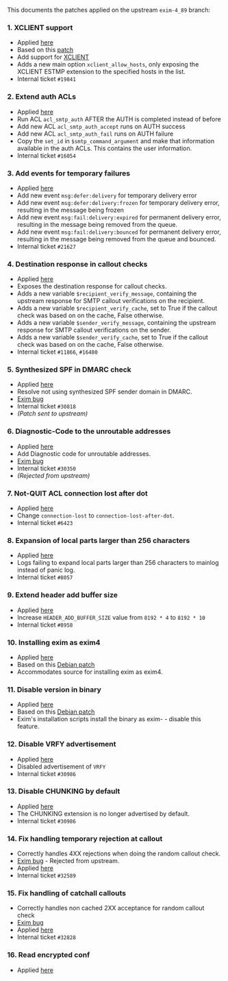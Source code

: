 This documents the patches applied on the upstream `exim-4_89` branch:

### 1. XCLIENT support

 - Applied [here](https://github.com/SpamExperts/exim/commit/7c63e5c04da12dfaa4b17b3f007ad63c60935af8)
 - Based on this [patch](http://highsecure.ru/patch-exim-xclient)
 - Add support for [XCLIENT](http://www.postfix.org/XCLIENT_README.html)
 - Adds a new main option `xclient_allow_hosts`, only exposing the XCLIENT
   ESTMP extension to the specified hosts in the list.
 - Internal ticket `#19841`

### 2. Extend auth ACLs

 - Applied [here](https://github.com/SpamExperts/exim/commit/f571e17cab58e2f368994559ad94c534dcc2f515)
 - Run ACL `acl_smtp_auth` AFTER the AUTH is completed instead of before
 - Add new ACL `acl_smtp_auth_accept` runs on AUTH success
 - Add new ACL `acl_smtp_auth_fail` runs on AUTH failure
 - Copy the `set_id` in `$smtp_command_argument` and make that information
   available in the auth ACLs. This contains the user information.
 - Internal ticket `#16054`

### 3. Add events for temporary failures

 - Applied [here](https://github.com/SpamExperts/exim/commit/f3f393c68852477d91a6d8ad7d294171d58b41a8)
 - Add new event `msg:defer:delivery` for temporary delivery error
 - Add new event `msg:defer:delivery:frozen` for temporary delivery error,
   resulting in the message being frozen
 - Add new event `msg:fail:delivery:expired` for permanent delivery error,
   resulting in the message being removed from the queue.
 - Add new event `msg:fail:delivery:bounced` for permanent delivery error,
   resulting in the message being removed from the queue and bounced.
 - Internal ticket `#21627`

### 4. Destination response in callout checks

 - Applied [here](https://github.com/SpamExperts/exim/commit/e8d9d96bbb991b562c905ec414a8443e067fd5f7)
 - Exposes the destination response for callout checks.
 - Adds a new variable `$recipient_verify_message`, containing the upstream
   response for SMTP callout verifications on the recipient.
 - Adds a new variable `$recipient_verify_cache`, set to True if the callout
   check was based on on the cache, False otherwise.
 - Adds a new variable `$sender_verify_message`, containing the upstream
   response for SMTP callout verifications on the sender.
 - Adds a new variable `$sender_verify_cache`, set to True if the callout
   check was based on on the cache, False otherwise.
 - Internal ticket `#11866`, `#16480`

### 5. Synthesized SPF in DMARC check

 - Applied [here](https://github.com/SpamExperts/exim/commit/8270cf0d8b421b23e6958b38fc29987314e3cab7)
 - Resolve not using synthesized SPF sender domain in DMARC.
 - [Exim bug](https://bugs.exim.org/show_bug.cgi?id=1994)
 - Internal ticket `#30818`
 - _(Patch sent to upstream)_

### 6. Diagnostic-Code to the unroutable addresses

 - Applied [here](https://github.com/SpamExperts/exim/commit/5474322b42fbdde2c9620a05d8ea2abe24524109)
 - Add Diagnostic code for unroutable addresses.
 - [Exim bug](https://bugs.exim.org/show_bug.cgi?id=1846)
 - Internal ticket `#30350`
 - _(Rejected from upstream)_

### 7. Not-QUIT ACL connection lost after dot

 - Applied [here](https://github.com/SpamExperts/exim/commit/c1f443f258a90a5f1c8652ae7874a2e47f525657)
 - Change `connection-lost` to `connection-lost-after-dot`.
 - Internal ticket `#6423`

### 8. Expansion of local parts larger than 256 characters

 - Applied [here](https://github.com/SpamExperts/exim/commit/dcd13bcbe04da6baf58b8b182ef38fb90f19d251)
 - Logs failing to expand local parts larger than 256 characters to mainlog 
   instead of panic log.
 - Internal ticket `#8057`

### 9. Extend header add buffer size

 - Applied [here](https://github.com/SpamExperts/exim/commit/9d04866981beb997db4b109e9c671b0066c8924d)
 - Increase `HEADER_ADD_BUFFER_SIZE` value from `8192 * 4` to `8192 * 10`
 - Internal ticket `#8958`

### 10. Installing exim as exim4

 - Applied [here](https://github.com/SpamExperts/exim/commit/0f566795bb1e0492926b17626e404c79ca0955db)
 - Based on this [Debian patch](https://anonscm.debian.org/git/pkg-exim4/exim4.git/tree/debian/patches/32_exim4.dpatch)
 - Accommodates source for installing exim as exim4.

### 11. Disable version in binary

 - Applied [here](https://github.com/SpamExperts/exim/commit/51bdf1e7aff74abdd5000a58634bacae95355e1f)
 - Based on this [Debian patch](https://anonscm.debian.org/git/pkg-exim4/exim4.git/tree/debian/patches/35_install.dpatch)
 - Exim's installation scripts install the binary as exim-<version> - disable
   this feature.
      
### 12. Disable VRFY advertisement

 - Applied [here](https://github.com/SpamExperts/exim/commit/7b02f294e6b73d076e6d6dcb1d82a7038b88c9c6)
 - Disabled advertisement of `VRFY`
 - Internal ticket `#30986`
 
### 13. Disable CHUNKING by default

 - Applied [here](https://github.com/SpamExperts/exim/commit/350b458a408c212615259f188454311b77423903)
 - The CHUNKING extension is no longer advertised by default.
 - Internal ticket `#30986`

### 14. Fix handling temporary rejection at callout

 - Correctly handles 4XX rejections when doing the random callout check.
 - [Exim bug](https://bugs.exim.org/show_bug.cgi?id=2137) - Rejected from upstream. 
 - Applied [here](https://github.com/SpamExperts/exim/commit/6bc3d4e9dc26a178cd09592e818c836cf83183db)
 - Internal ticket `#32589`

### 15. Fix handling of catchall callouts

 - Correctly handles non cached 2XX acceptance for random callout check
 - [Exim bug](https://bugs.exim.org/show_bug.cgi?id=2147)
 - Applied [here](https://github.com/SpamExperts/exim/commit/9c88c072edf6946a200d4b4261f46274086d68b8)
 - Internal ticket `#32828` 

### 16. Read encrypted conf

 - Applied [here](https://github.com/SpamExperts/exim/commit/448c95c573b187211ea102e0e811520a64d8aaf1)
